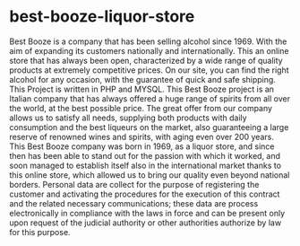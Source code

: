 # best-booze-liquor-store
Best Booze is a company that has been selling alcohol since 1969. With the aim of expanding its customers nationally and internationally. This an online store that has always been open, characterized by a wide range of quality products at extremely competitive prices. On our site, you can find the right alcohol for any occasion, with the guarantee of quick and safe shipping. This Project is written in PHP and MYSQL.   This Best Booze project is an Italian company that has always offered a huge range of spirits from all over the world, at the best possible price. The great offer from our company allows us to satisfy all needs, supplying both products with daily consumption and the best liqueurs on the market, also guaranteeing a large reserve of renowned wines and spirits, with aging even over 200 years.  This Best Booze company was born in 1969, as a liquor store, and since then has been able to stand out for the passion with which it worked, and soon managed to establish itself also in the international market thanks to this online store, which allowed us to bring our quality even beyond national borders.  Personal data are collect for the purpose of registering the customer and activating the procedures for the execution of this contract and the related necessary communications; these data are process electronically in compliance with the laws in force and can be present only upon request of the judicial authority or other authorities authorize by law for this purpose.
